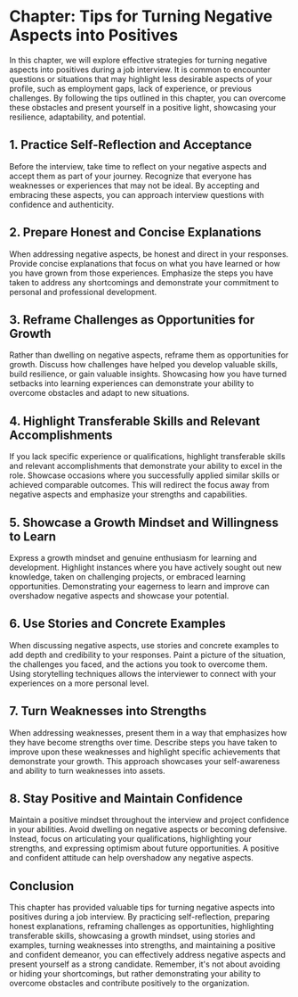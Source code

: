 Chapter: Tips for Turning Negative Aspects into Positives
=========================================================

In this chapter, we will explore effective strategies for turning negative aspects into positives during a job interview. It is common to encounter questions or situations that may highlight less desirable aspects of your profile, such as employment gaps, lack of experience, or previous challenges. By following the tips outlined in this chapter, you can overcome these obstacles and present yourself in a positive light, showcasing your resilience, adaptability, and potential.

**1. Practice Self-Reflection and Acceptance**
----------------------------------------------

Before the interview, take time to reflect on your negative aspects and accept them as part of your journey. Recognize that everyone has weaknesses or experiences that may not be ideal. By accepting and embracing these aspects, you can approach interview questions with confidence and authenticity.

**2. Prepare Honest and Concise Explanations**
----------------------------------------------

When addressing negative aspects, be honest and direct in your responses. Provide concise explanations that focus on what you have learned or how you have grown from those experiences. Emphasize the steps you have taken to address any shortcomings and demonstrate your commitment to personal and professional development.

**3. Reframe Challenges as Opportunities for Growth**
-----------------------------------------------------

Rather than dwelling on negative aspects, reframe them as opportunities for growth. Discuss how challenges have helped you develop valuable skills, build resilience, or gain valuable insights. Showcasing how you have turned setbacks into learning experiences can demonstrate your ability to overcome obstacles and adapt to new situations.

**4. Highlight Transferable Skills and Relevant Accomplishments**
-----------------------------------------------------------------

If you lack specific experience or qualifications, highlight transferable skills and relevant accomplishments that demonstrate your ability to excel in the role. Showcase occasions where you successfully applied similar skills or achieved comparable outcomes. This will redirect the focus away from negative aspects and emphasize your strengths and capabilities.

**5. Showcase a Growth Mindset and Willingness to Learn**
---------------------------------------------------------

Express a growth mindset and genuine enthusiasm for learning and development. Highlight instances where you have actively sought out new knowledge, taken on challenging projects, or embraced learning opportunities. Demonstrating your eagerness to learn and improve can overshadow negative aspects and showcase your potential.

**6. Use Stories and Concrete Examples**
----------------------------------------

When discussing negative aspects, use stories and concrete examples to add depth and credibility to your responses. Paint a picture of the situation, the challenges you faced, and the actions you took to overcome them. Using storytelling techniques allows the interviewer to connect with your experiences on a more personal level.

**7. Turn Weaknesses into Strengths**
-------------------------------------

When addressing weaknesses, present them in a way that emphasizes how they have become strengths over time. Describe steps you have taken to improve upon these weaknesses and highlight specific achievements that demonstrate your growth. This approach showcases your self-awareness and ability to turn weaknesses into assets.

**8. Stay Positive and Maintain Confidence**
--------------------------------------------

Maintain a positive mindset throughout the interview and project confidence in your abilities. Avoid dwelling on negative aspects or becoming defensive. Instead, focus on articulating your qualifications, highlighting your strengths, and expressing optimism about future opportunities. A positive and confident attitude can help overshadow any negative aspects.

**Conclusion**
--------------

This chapter has provided valuable tips for turning negative aspects into positives during a job interview. By practicing self-reflection, preparing honest explanations, reframing challenges as opportunities, highlighting transferable skills, showcasing a growth mindset, using stories and examples, turning weaknesses into strengths, and maintaining a positive and confident demeanor, you can effectively address negative aspects and present yourself as a strong candidate. Remember, it's not about avoiding or hiding your shortcomings, but rather demonstrating your ability to overcome obstacles and contribute positively to the organization.
